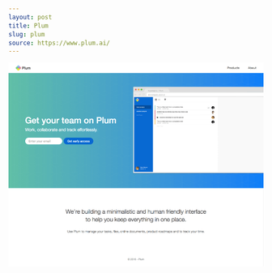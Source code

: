 ```yaml
---
layout: post
title: Plum
slug: plum
source: https://www.plum.ai/
---
```


<img src="/screenshots/plum.png" alt="Plum">
